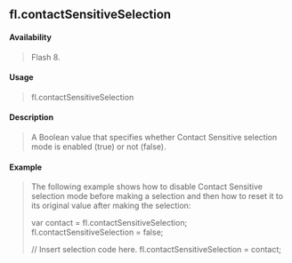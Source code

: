 ## fl.contactSensitiveSelection

#### Availability

> Flash 8.

#### Usage

> fl.contactSensitiveSelection

#### Description

> A Boolean value that specifies whether Contact Sensitive selection mode is enabled (true) or not (false).

#### Example

> The following example shows how to disable Contact Sensitive selection mode before making a selection and then how to reset it to its original value after making the selection:
>
> var contact = fl.contactSensitiveSelection; fl.contactSensitiveSelection = false;
>
> // Insert selection code here. fl.contactSensitiveSelection = contact;
